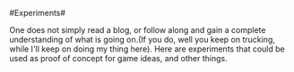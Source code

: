 #Experiments#

One does not simply read a blog, or follow along and gain a complete understanding of what is going on.(If you do, well you keep on trucking, while I'll keep on doing my thing here). Here are experiments that could be used as proof of concept for game ideas, and other things.
